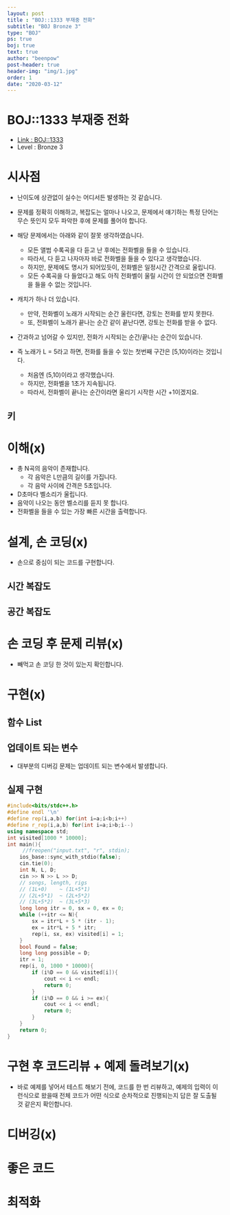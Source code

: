 ```yaml
---
layout: post
title : "BOJ::1333 부재중 전화"
subtitle: "BOJ Bronze 3"
type: "BOJ"
ps: true
boj: true
text: true
author: "beenpow"
post-header: true
header-img: "img/1.jpg"
order: 1
date: "2020-03-12"
---
```



# BOJ::1333 부재중 전화
- [Link : BOJ::1333](https://www.acmicpc.net/problem/1333)
- Level : Bronze 3

# 시사점
- 난이도에 상관없이 실수는 어디서든 발생하는 것 같습니다.
- 문제를 정확히 이해하고, 복잡도는 얼마나 나오고, 문제에서 얘기하는 특정 단어는 무슨 뜻인지 모두
  파악한 후에 문제를 풀어야 합니다.
- 해당 문제에서는 아래와 같이 잘못 생각하였습니다.
  - 모든 앨범 수록곡을 다 듣고 난 후에는 전화벨을 들을 수 있습니다.
  - 따라서, 다 듣고 나자마자 바로 전화벨을 들을 수 있다고 생각했습니다.
  - 하지만, 문제에도 명시가 되어있듯이, 전화벨은 일정시간 간격으로 울립니다.
  - 모든 수록곡을 다 들었다고 해도 아직 전화벨이 울릴 시간이 안 되었으면 전화벨을 들을 수 없는
    것입니다.

- 캐치가 하나 더 있습니다.
  - 만약, 전화벨이 노래가 시작되는 순간 울린다면, 강토는 전화를 받지 못한다.
  - 또, 전화벨이 노래가 끝나는 순간 같이 끝난다면, 강토는 전화를 받을 수 없다.

- 간과하고 넘어갈 수 있지만, 전화가 시작되는 순간/끝나는 순간이 있습니다.
- 즉 노래가 L = 5라고 하면, 전화를 들을 수 있는 첫번째 구간은 [5,10)이라는 것입니다.
  - 처음엔 (5,10)이라고 생각했습니다.
  - 하지만, 전화벨을 1초가 지속됩니다.
  - 따라서, 전화벨이 끝나는 순간이라면 울리기 시작한 시간 +1이겠지요.

## 키

# 이해(x)
- 총 N곡의 음악이 존재합니다.
  - 각 음악은 L만큼의 길이를 가집니다.
  - 각 음악 사이에 간격은 5초입니다.
- D초마다 벨소리가 울립니다.
- 음악이 나오는 동안 벨소리를 듣지 못 합니다.
- 전화벨을 들을 수 있는 가장 빠른 시간을 출력합니다.

# 설계, 손 코딩(x)
- 손으로 중심이 되는 코드를 구현합니다.

## 시간 복잡도

## 공간 복잡도

# 손 코딩 후 문제 리뷰(x)
- 빼먹고 손 코딩 한 것이 있는지 확인합니다.

# 구현(x)

## 함수 List 

## 업데이트 되는 변수
- 대부분의 디버깅 문제는 업데이트 되는 변수에서 발생합니다.

## 실제 구현 

```cpp
#include<bits/stdc++.h>
#define endl '\n'
#define rep(i,a,b) for(int i=a;i<b;i++)
#define r_rep(i,a,b) for(int i=a;i>b;i--)
using namespace std;
int visited[1000 * 10000];
int main(){
     //freopen("input.txt", "r", stdin);
    ios_base::sync_with_stdio(false);
    cin.tie(0);
    int N, L, D;
    cin >> N >> L >> D;
    // songs, length, rigs
    // (1L+0)    ~ (1L+5*1)
    // (2L+5*1)  ~ (2L+5*2)
    // (3L+5*2)  ~ (3L+5*3)
    long long itr = 0, sx = 0, ex = 0;
    while (++itr <= N){
        sx = itr*L + 5 * (itr - 1);
        ex = itr*L + 5 * itr;
        rep(i, sx, ex) visited[i] = 1;
    }
    bool Found = false;
    long long possible = D;
    itr = 1;
    rep(i, 0, 1000 * 10000){
        if (i%D == 0 && visited[i]){
            cout << i << endl;
            return 0;
        }
        if (i%D == 0 && i >= ex){
            cout << i << endl;
            return 0;
        }
    }
    return 0;
}
```


# 구현 후 코드리뷰 + 예제 돌려보기(x)
- 바로 예제를 넣어서 테스트 해보기 전에, 코드를 한 번 리뷰하고, 예제의 입력이 이런식으로 왔을때
  전체 코드가 어떤 식으로 순차적으로 진행되는지 답은 잘 도출될 것 같은지 확인합니다.

# 디버깅(x)

# 좋은 코드

# 최적화
